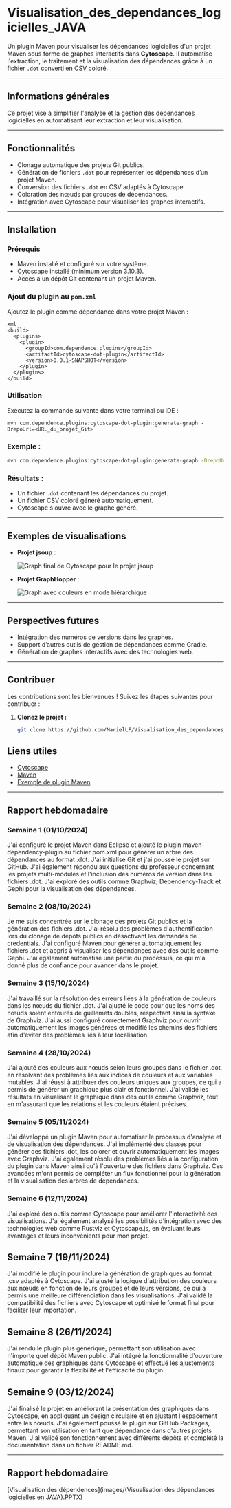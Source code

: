 # **Visualisation_des_dependances_logicielles_JAVA**

Un plugin Maven pour visualiser les dépendances logicielles d'un projet Maven sous forme de graphes interactifs dans **Cytoscape**. Il automatise l'extraction, le traitement et la visualisation des dépendances grâce à un fichier `.dot` converti en CSV coloré.

---

## **Informations générales**

Ce projet vise à simplifier l'analyse et la gestion des dépendances logicielles en automatisant leur extraction et leur visualisation.

---

## **Fonctionnalités**

- Clonage automatique des projets Git publics.
- Génération de fichiers `.dot` pour représenter les dépendances d’un projet Maven.
- Conversion des fichiers `.dot` en CSV adaptés à Cytoscape.
- Coloration des nœuds par groupes de dépendances.
- Intégration avec Cytoscape pour visualiser les graphes interactifs.

---

## **Installation**

### **Prérequis**

- Maven installé et configuré sur votre système.
- Cytoscape installé (minimum version 3.10.3).
- Accès à un dépôt Git contenant un projet Maven.

### **Ajout du plugin au `pom.xml`**

Ajoutez le plugin comme dépendance dans votre projet Maven :

```
xml
<build>
  <plugins>
    <plugin>
      <groupId>com.dependence.plugins</groupId>
      <artifactId>cytoscape-dot-plugin</artifactId>
      <version>0.0.1-SNAPSHOT</version>
    </plugin>
  </plugins>
</build>
```

### **Utilisation**

Exécutez la commande suivante dans votre terminal ou IDE :

```
mvn com.dependence.plugins:cytoscape-dot-plugin:generate-graph -DrepoUrl=<URL_du_projet_Git>
```

### **Exemple :**

```bash
mvn com.dependence.plugins:cytoscape-dot-plugin:generate-graph -DrepoUrl=https://github.com/jhy/jsoup
```

### **Résultats :**

- Un fichier `.dot` contenant les dépendances du projet.
- Un fichier CSV coloré généré automatiquement.
- Cytoscape s'ouvre avec le graphe généré.

---

## **Exemples de visualisations**

- **Projet jsoup** :

  ![Graph final de Cytoscape pour le projet jsoup](images/cytoscape-jsoup-final.PNG)

- **Projet GraphHopper** :

  ![Graph avec couleurs en mode hiérarchique](images/cytoscape(graph-colors-hierarchical).PNG)

---

## **Perspectives futures**

- Intégration des numéros de versions dans les graphes.
- Support d’autres outils de gestion de dépendances comme Gradle.
- Génération de graphes interactifs avec des technologies web.

---

## **Contribuer**

Les contributions sont les bienvenues ! Suivez les étapes suivantes pour contribuer :

1. **Clonez le projet :**

   ```bash
   git clone https://github.com/MarielLF/Visualisation_des_dependances_logicielles_JAVA.git
   ```
## **Liens utiles**

- [Cytoscape](https://cytoscape.org/)
- [Maven](https://maven.apache.org/)
- [Exemple de plugin Maven](https://www.baeldung.com/maven-plugin)

---

## **Rapport hebdomadaire**

### **Semaine 1 (01/10/2024)**

J'ai configuré le projet Maven dans Eclipse et ajouté le plugin maven-dependency-plugin au fichier pom.xml pour générer un arbre des dépendances au format .dot. J'ai initialisé Git et j'ai poussé le projet sur GitHub. J'ai également répondu aux questions du professeur concernant les projets multi-modules et l'inclusion des numéros de version dans les fichiers .dot. J'ai exploré des outils comme Graphviz, Dependency-Track et Gephi pour la visualisation des dépendances.

### **Semaine 2 (08/10/2024)**

Je me suis concentrée sur le clonage des projets Git publics et la génération des fichiers .dot. J'ai résolu des problèmes d'authentification lors du clonage de dépôts publics en désactivant les demandes de credentials. J'ai configuré Maven pour générer automatiquement les fichiers .dot et appris à visualiser les dépendances avec des outils comme Gephi. J'ai également automatisé une partie du processus, ce qui m'a donné plus de confiance pour avancer dans le projet.

### **Semaine 3 (15/10/2024)**

J'ai travaillé sur la résolution des erreurs liées à la génération de couleurs dans les nœuds du fichier .dot. J'ai ajusté le code pour que les noms des nœuds soient entourés de guillemets doubles, respectant ainsi la syntaxe de Graphviz. J'ai aussi configuré correctement Graphviz pour ouvrir automatiquement les images générées et modifié les chemins des fichiers afin d'éviter des problèmes liés à leur localisation.

### **Semaine 4 (28/10/2024)**

J'ai ajouté des couleurs aux nœuds selon leurs groupes dans le fichier .dot, en résolvant des problèmes liés aux indices de couleurs et aux variables mutables. J'ai réussi à attribuer des couleurs uniques aux groupes, ce qui a permis de générer un graphique plus clair et fonctionnel. J'ai validé les résultats en visualisant le graphique dans des outils comme Graphviz, tout en m'assurant que les relations et les couleurs étaient précises.

### **Semaine 5 (05/11/2024)**

J'ai développé un plugin Maven pour automatiser le processus d'analyse et de visualisation des dépendances. J'ai implémenté des classes pour générer des fichiers .dot, les colorer et ouvrir automatiquement les images avec Graphviz. J'ai également résolu des problèmes liés à la configuration du plugin dans Maven ainsi qu'à l'ouverture des fichiers dans Graphviz. Ces avancées m'ont permis de compléter un flux fonctionnel pour la génération et la visualisation des arbres de dépendances.

### **Semaine 6 (12/11/2024)**

J'ai exploré des outils comme Cytoscape pour améliorer l'interactivité des visualisations. J'ai également analysé les possibilités d'intégration avec des technologies web comme Rustviz et Cytoscape.js, en évaluant leurs avantages et leurs inconvénients pour mon projet.

## **Semaine 7 (19/11/2024)**

J'ai modifié le plugin pour inclure la génération de graphiques au format .csv adaptés à Cytoscape. J'ai ajusté la logique d'attribution des couleurs aux nœuds en fonction de leurs groupes et de leurs versions, ce qui a permis une meilleure différenciation dans les visualisations. J'ai validé la compatibilité des fichiers avec Cytoscape et optimisé le format final pour faciliter leur importation.

## **Semaine 8 (26/11/2024)**

J'ai rendu le plugin plus générique, permettant son utilisation avec n'importe quel dépôt Maven public. J'ai intégré la fonctionnalité d'ouverture automatique des graphiques dans Cytoscape et effectué les ajustements finaux pour garantir la flexibilité et l'efficacité du plugin.

## **Semaine 9 (03/12/2024)**

J'ai finalisé le projet en améliorant la présentation des graphiques dans Cytoscape, en appliquant un design circulaire et en ajustant l'espacement entre les nœuds. J'ai également poussé le plugin sur GitHub Packages, permettant son utilisation en tant que dépendance dans d'autres projets Maven. J'ai validé son fonctionnement avec différents dépôts et complété la documentation dans un fichier README.md.

---

## **Rapport hebdomadaire**

[Visualisation des dépendences](images/(Visualisation des dépendances logicielles en JAVA).PPTX)
